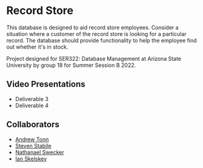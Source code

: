# Record Store

This database is designed to aid record store employees. Consider a situation where a
customer of the record store is looking for a particular record. The database should provide
functionality to help the employee find out whether it's in stock.

Project designed for SER322: Database Management at Arizona State University by group 18 for Summer Session B 2022.

## Video Presentations

- Deliverable 3
- Deliverable 4

## Collaborators

- [Andrew Tonn](https://github.com/attonn7)
- [Steven Stabile](https://github.com/sstabile)
- [Nathanael Swecker](https://github.com/ndswecker)
- [Ian Skelskey](https://github.com/IanSkelskey)
